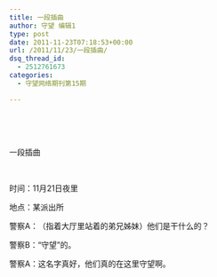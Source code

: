 ```yaml
---
title: 一段插曲
author: 守望 编辑1
type: post
date: 2011-11-23T07:18:53+00:00
url: /2011/11/23/一段插曲/
dsq_thread_id:
  - 2512761673
categories:
  - 守望网络期刊第15期

---
```

&nbsp;

&nbsp;

一段插曲

&nbsp;

时间：11月21日夜里

地点：某派出所

警察A：​（指着大厅里站着的弟兄姊妹）他们是干什么​的？

警察B：“守望”的。

警察A：这名字真​好，他们真的在这里守望啊。